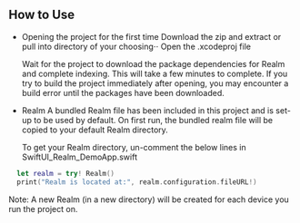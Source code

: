 ##  How to Use
- Opening the project for the first time
  Download the zip and extract or pull into directory of your choosing⋅⋅
  Open the .xcodeproj file

  Wait for the project to download the package dependencies for Realm and complete indexing. This will take a few minutes to complete.
  If you try to build the project immediately after opening, you may encounter a build error until the packages have been downloaded.

- Realm
  A bundled Realm file has been included in this project and is set-up to be used by default.
  On first run, the bundled realm file will be copied to your default Realm directory.

  To get your Realm directory, un-comment the below lines in SwiftUI_Realm_DemoApp.swift
```swift
  let realm = try! Realm()
  print("Realm is located at:", realm.configuration.fileURL!)
```
  Note: A new Realm (in a new directory) will be created for each device you run the project on.

